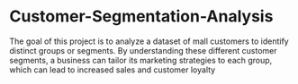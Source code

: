 # Customer-Segmentation-Analysis
The goal of this project is to analyze a dataset of mall customers to identify distinct groups or segments. By understanding these different customer segments, a business can tailor its marketing strategies to each group, which can lead to increased sales and customer loyalty
